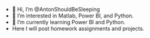 - 👋 Hi, I’m @AntonShouldBeSleeping
- 👀 I’m interested in Matlab, Power BI, and Python.
- 🌱 I’m currently learning Power BI and Python.
- Here I will post homework assignments and projects. 

<!---
AntonShouldBeSleeping/Sleeping is a ✨ special ✨ repository because its `README.md` (this file) appears on your GitHub profile.
You can click the Preview link to take a look at your changes.
--->
